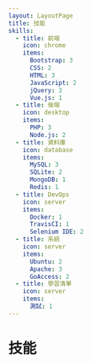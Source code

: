 ```yaml
---
layout: LayoutPage
title: 技能
skills:
  - title: 前端
    icon: chrome
    items:
      Bootstrap: 3
      CSS: 2
      HTML: 3
      JavaScript: 2
      jQuery: 3
      Vue.js: 1
  - title: 後端
    icon: desktop
    items:
      PHP: 3
      Node.js: 2
  - title: 資料庫
    icon: database
    items:
      MySQL: 3
      SQLite: 2
      MongoDB: 1
      Redis: 1
  - title: DevOps
    icon: server
    items:
      Docker: 1
      TravisCI: 1
      Selenium IDE: 2      
  - title: 系統
    icon: server
    items:
      Ubuntu: 2
      Apache: 3
      GoAccess: 2
  - title: 學習清單
    icon: server
    items:
      測試: 1
---
```

# <span class="fa fa-bar-chart-o fa-fw"></span> 技能

<div class="row">
  <div class="col-md-6 p-md-2">
    <SkillCard :skill="$page.frontmatter.skills[0]"/>
    <SkillCard :skill="$page.frontmatter.skills[2]"/>
  </div>
  <div class="col-md-6 p-md-2">
    <SkillCard :skill="$page.frontmatter.skills[1]"/>
    <SkillCard :skill="$page.frontmatter.skills[3]"/>
  </div>
</div>
